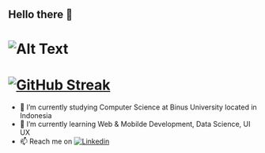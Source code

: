 ## Hello there 👋

<!-- ![Alt Text](https://media.giphy.com/media/13Uqp5IGFpmDle/giphy.gif) -->
![Alt Text](https://media.giphy.com/media/12mRllHWXpt4M8/giphy.gif)
======
[![GitHub Streak](https://github-readme-streak-stats.herokuapp.com/?user=frdmn12&theme=dark)](https://git.io/streak-stats)
======
- 🔭 I’m currently studying Computer Science at Binus University located in Indonesia
- 🌱 I’m currently learning Web & Mobilde Development, Data Science, UI UX
- 📫 Reach me on [![Linkedin](https://play-lh.googleusercontent.com/kMofEFLjobZy_bCuaiDogzBcUT-dz3BBbOrIEjJ-hqOabjK8ieuevGe6wlTD15QzOqw)](linkedin.com/in/bayu-ferdiman)



<!--
**frdmn12/frdmn12** is a ✨ _special_ ✨ repository because its `README.md` (this file) appears on your GitHub profile.

Here are some ideas to get you started:

- 🔭 I’m currently working on ...
- 🌱 I’m currently learning ...
- 👯 I’m looking to collaborate on ...
- 🤔 I’m looking for help with ...
- 💬 Ask me about ...
- 📫 How to reach me: ...
- 😄 Pronouns: ...
- ⚡ Fun fact: ...
-->
